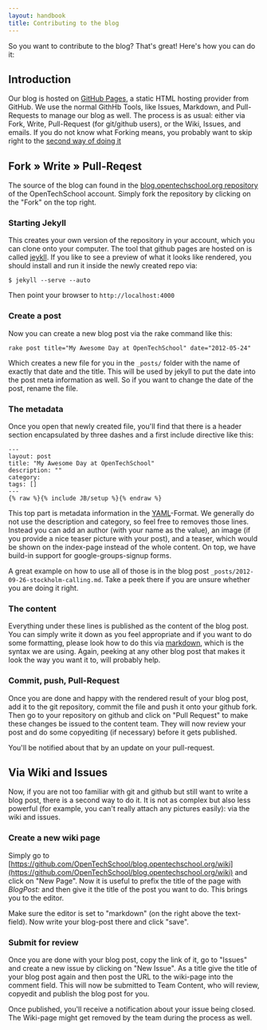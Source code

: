 ```yaml
---
layout: handbook
title: Contributing to the blog
---
```


So you want to contribute to the blog? That's great! Here's how you can do it:

## Introduction
Our blog is hosted on [GitHub Pages](http://pages.github.com), a static HTML hosting provider from GitHub. We use the normal GithHb Tools, like Issues, Markdown, and Pull-Requests to manage our blog as well. The process is as usual: either via Fork, Write, Pull-Request (for git/github users), or the Wiki, Issues, and emails. If you do not know what Forking means, you probably want to skip right to the [second way of doing it](#via_wiki_and_issues)

## Fork &raquo; Write &raquo; Pull-Reqest
The source of the blog can found in the [blog.opentechschool.org repository](https://github.com/OpenTechSchool/blog.opentechschool.org) of the OpenTechSchool account. Simply fork the repository by clicking on the "Fork" on the top right.

### Starting Jekyll
This creates your own version of the repository in your account, which you can clone onto your computer. The tool that github pages are hosted on is called [jeykll](https://github.com/mojombo/jekyll/wiki). If you like to see a preview of what it looks like rendered, you should install and run it inside the newly created repo via:

``$ jekyll --serve --auto``

Then point your browser to ``http://localhost:4000``

### Create a post
Now you can create a new blog post via the rake command like this:

``rake post title="My Awesome Day at OpenTechSchool" date="2012-05-24"``

Which creates a new file for you in the ``_posts/`` folder with the name of exactly that date and the title. This will be used by jekyll to put the date into the post meta information as well. So if you want to change the date of the post, rename the file.

### The metadata
Once you open that newly created file, you'll find that there is a header section encapsulated by three dashes and a first include directive like this:

    ---
    layout: post
    title: "My Awesome Day at OpenTechSchool"
    description: ""
    category: 
    tags: []
    ---
    {% raw %}{% include JB/setup %}{% endraw %}

This top part is metadata information in the [YAML](http://en.wikipedia.org/wiki/YAML)-Format. We generally do not use the description and category, so feel free to removes those lines. Instead you can add an author (with your name as the value), an image (if you provide a nice teaser picture with your post), and a teaser, which would be shown on the index-page instead of the whole content. On top, we have build-in support for google-groups-signup forms.

A great example on how to use all of those is in the blog post ``_posts/2012-09-26-stockholm-calling.md``. Take a peek there if you are unsure whether you are doing it right.

### The content

Everything under these lines is published as the content of the blog post. You can simply write it down as you feel appropriate and if you want to do some formatting, please look how to do this via [markdown](http://daringfireball.net/projects/markdown/syntax), which is the syntax we are using. Again, peeking at any other blog post that makes it look the way you want it to, will probably help.

### Commit, push, Pull-Request

Once you are done and happy with the rendered result of your blog post, add it to the git repository, commit the file and push it onto your github fork. Then go to your repository on github and click on "Pull Request" to make these changes be issued to the content team. They will now review your post and do some copyediting (if necessary) before it gets published.

You'll be notified about that by an update on your pull-request.

## Via Wiki and Issues
Now, if you are not too familiar with git and github but still want to write a blog post, there is a second way to do it. It is not as complex but also less powerful (for example, you can't really attach any pictures easily): via the wiki and issues.

### Create a new wiki page

Simply go to [https://github.com/OpenTechSchool/blog.opentechschool.org/wiki](https://github.com/OpenTechSchool/blog.opentechschool.org/wiki) and click on "New Page". Now it is useful to prefix the title of the page with _BlogPost:_ and then give it the title of the post you want to do. This brings you to the editor.

Make sure the editor is set to "markdown" (on the right above the text-field). Now write your blog-post there and click "save".

### Submit for review
Once you are done with your blog post, copy the link of it, go to "Issues" and create a new issue by clicking on "New Issue". As a title give the title of your blog post again and then post the URL to the wiki-page into the comment field. This will now be submitted to Team Content, who will review, copyedit and publish the blog post for you.

Once published, you'll receive a notification about your issue being closed. The Wiki-page might get removed by the team during the process as well.
